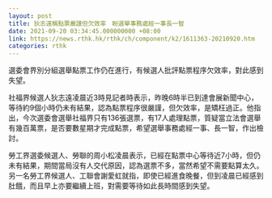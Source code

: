 ```yaml
---
layout: post
title: 狄志遠稱點票嚴謹但欠效率　盼選舉事務處經一事長一智
date: 2021-09-20 03:34:45.000000000 +08:00
link: https://news.rthk.hk/rthk/ch/component/k2/1611363-20210920.htm
categories: rthk
---
```


選委會界別分組選舉點票工作仍在進行，有候選人批評點票程序欠效率，對此感到失望。　

社福界候選人狄志遠凌晨近3時見記者時表示，昨晚6時半已到達會展新聞中心，等待約9個小時仍未有結果，認為點票程序很嚴謹，但欠效率，是矯枉過正。他指出，今次選委會選舉社福界只有136張選票，有17人處理點票，質疑當立法會選舉有幾百萬票，是否要數星期才完成點票，希望選舉事務處經一事、長一智，作出檢討。

勞工界選委候選人、勞聯的周小松凌晨表示，已經在點票中心等待近7小時，但仍未有結果，期間當局沒有人交代原因，認為選票不多，當然希望不需要點算太久。另一名勞工界候選人、工聯會謝愛虹就指，即使已經進食晚餐，但到凌晨已經感到肚餓，而且早上亦要繼續上班，對需要等待如此長時間感到失望。
